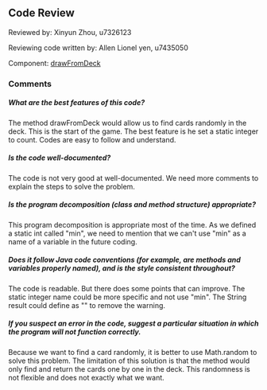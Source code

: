 ## Code Review

Reviewed by: Xinyun Zhou, u7326123

Reviewing code written by: Allen Lionel yen, u7435050

Component: [drawFromDeck](https://gitlab.cecs.anu.edu.au/u7326123/comp1110-ass2/-/blob/master/src/comp1110/ass2/Arboretum.java#L207-227)

### Comments 

##### What are the best features of this code?
The method drawFromDeck would allow us to find cards randomly in the deck. This is the start of the game. The best feature is he set a static integer to count. Codes are easy to follow and understand.
##### Is the code well-documented?
The code is not very good at well-documented. We need more comments to explain the steps to solve the problem.
##### Is the program decomposition (class and method structure) appropriate?
This program decomposition is appropriate most of the time. As we defined a static int called "min", we need to mention that we can't use "min" as a name of a variable in the future coding.
##### Does it follow Java code conventions (for example, are methods and variables properly named), and is the style consistent throughout?
The code is readable. But there does some points that can improve. The static integer name could be more specific and not use "min". The String result could define as "" to remove the warning.
##### If you suspect an error in the code, suggest a particular situation in which the program will not function correctly.
Because we want to find a card randomly, it is better to use Math.random to solve this problem. The limitation of this solution is that the method would only find and return the cards one by one in the deck. This randomness is not flexible and does not exactly what we want.
